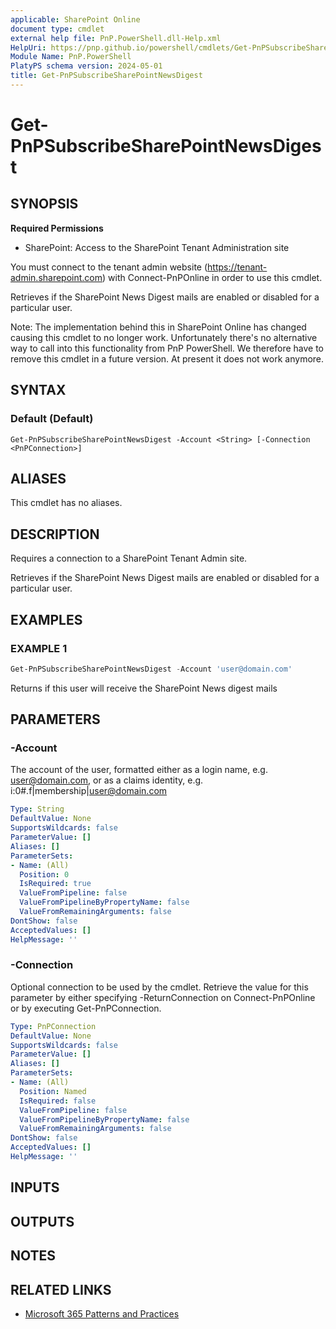 ```yaml
---
applicable: SharePoint Online
document type: cmdlet
external help file: PnP.PowerShell.dll-Help.xml
HelpUri: https://pnp.github.io/powershell/cmdlets/Get-PnPSubscribeSharePointNewsDigest.html
Module Name: PnP.PowerShell
PlatyPS schema version: 2024-05-01
title: Get-PnPSubscribeSharePointNewsDigest
---
```


# Get-PnPSubscribeSharePointNewsDigest

## SYNOPSIS

**Required Permissions**

* SharePoint: Access to the SharePoint Tenant Administration site

You must connect to the tenant admin website (https://tenant-admin.sharepoint.com) with Connect-PnPOnline in order to use this cmdlet.

Retrieves if the SharePoint News Digest mails are enabled or disabled for a particular user.

Note: The implementation behind this in SharePoint Online has changed causing this cmdlet to no longer work. Unfortunately there's no alternative way to call into this functionality from PnP PowerShell. We therefore have to remove this cmdlet in a future version. At present it does not work anymore.

## SYNTAX

### Default (Default)

```
Get-PnPSubscribeSharePointNewsDigest -Account <String> [-Connection <PnPConnection>]
```

## ALIASES

This cmdlet has no aliases.

## DESCRIPTION

Requires a connection to a SharePoint Tenant Admin site.

Retrieves if the SharePoint News Digest mails are enabled or disabled for a particular user.

## EXAMPLES

### EXAMPLE 1

```powershell
Get-PnPSubscribeSharePointNewsDigest -Account 'user@domain.com'
```

Returns if this user will receive the SharePoint News digest mails

## PARAMETERS

### -Account

The account of the user, formatted either as a login name, e.g. user@domain.com, or as a claims identity, e.g. i:0#.f|membership|user@domain.com

```yaml
Type: String
DefaultValue: None
SupportsWildcards: false
ParameterValue: []
Aliases: []
ParameterSets:
- Name: (All)
  Position: 0
  IsRequired: true
  ValueFromPipeline: false
  ValueFromPipelineByPropertyName: false
  ValueFromRemainingArguments: false
DontShow: false
AcceptedValues: []
HelpMessage: ''
```

### -Connection

Optional connection to be used by the cmdlet. Retrieve the value for this parameter by either specifying -ReturnConnection on Connect-PnPOnline or by executing Get-PnPConnection.

```yaml
Type: PnPConnection
DefaultValue: None
SupportsWildcards: false
ParameterValue: []
Aliases: []
ParameterSets:
- Name: (All)
  Position: Named
  IsRequired: false
  ValueFromPipeline: false
  ValueFromPipelineByPropertyName: false
  ValueFromRemainingArguments: false
DontShow: false
AcceptedValues: []
HelpMessage: ''
```

## INPUTS

## OUTPUTS

## NOTES

## RELATED LINKS

- [Microsoft 365 Patterns and Practices](https://aka.ms/m365pnp)
